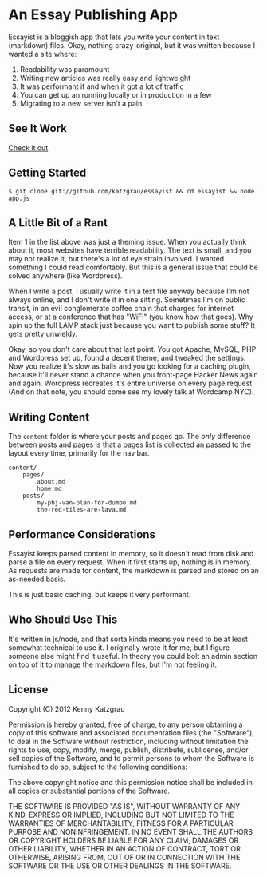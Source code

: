<!--
title: An Essay Publishing App
linktext: Home
created: May 12, 2012
listorder: 1
tags: an,essay,publishing,app
-->
# An Essay Publishing App

Essayist is a bloggish app that lets you write your content in text (markdown) files. Okay, nothing crazy-original, but it was written because I wanted a site where:

1. Readability was paramount
2. Writing new articles was really easy and lightweight
3. It was performant if and when it got a lot of traffic
4. You can get up an running locally or in production in a few
5. Migrating to a new server isn't a pain

## See It Work

[Check it out](http://essayst.herokuapp.com/)

## Getting Started

    $ git clone git://github.com/katzgrau/essayist && cd essayist && node app.js

## A Little Bit of a Rant

Item 1 in the list above was just a theming issue. When you actually think about it, most websites have terrible readability. The text is small, and you may not realize it, but there's a lot of eye strain involved. I wanted something I could read comfortably. But this is a general issue that could be solved anywhere (like Wordpress).

When I write a post, I usually write it in a text file anyway because I'm not always online, and I don't write it in one sitting. Sometimes I'm on public transit, in an evil conglomerate coffee chain that charges for internet access, or at a conference that has "WiFi" (you know how that goes). Why spin up the full LAMP stack just because you want to publish some stuff? It gets pretty unwieldy.

Okay, so you don't care about that last point. You got Apache, MySQL, PHP and Wordpress set up, found a decent theme, and tweaked the settings. Now you realize it's slow as balls and you go looking for a caching plugin, because it'll never stand a chance when you front-page Hacker News again and again. Wordpress recreates it's entire universe on every page request (And on that note, you should come see my lovely talk at Wordcamp NYC).

## Writing Content

The `content` folder is where your posts and pages go. The *only* difference between posts and pages is that a pages list is collected an passed to the layout every time, primarily for the nav bar.

    content/
        pages/
            about.md
            home.md
        posts/
            my-pbj-van-plan-for-dumbo.md
            the-red-tiles-are-lava.md

## Performance Considerations

Essayist keeps parsed content in memory, so it doesn't read from disk and parse a file on every request. When it first starts up, nothing is in memory. As requests are made for content, the markdown is parsed and stored on an as-needed basis.

This is just basic caching, but keeps it very performant.

## Who Should Use This

It's written in js/node, and that sorta kinda means you need to be at least somewhat technical to use it. I originally wrote it for me, but I figure someone else might find it useful. In theory you could bolt an admin section on top of it to manage the markdown files, but I'm not feeling it.

## License

Copyright (C) 2012 Kenny Katzgrau

Permission is hereby granted, free of charge, to any person obtaining a copy of this software and associated documentation files (the "Software"), to deal in the Software without restriction, including without limitation the rights to use, copy, modify, merge, publish, distribute, sublicense, and/or sell copies of the Software, and to permit persons to whom the Software is furnished to do so, subject to the following conditions:

The above copyright notice and this permission notice shall be included in all copies or substantial portions of the Software.

THE SOFTWARE IS PROVIDED "AS IS", WITHOUT WARRANTY OF ANY KIND, EXPRESS OR IMPLIED, INCLUDING BUT NOT LIMITED TO THE WARRANTIES OF MERCHANTABILITY, FITNESS FOR A PARTICULAR PURPOSE AND NONINFRINGEMENT. IN NO EVENT SHALL THE AUTHORS OR COPYRIGHT HOLDERS BE LIABLE FOR ANY CLAIM, DAMAGES OR OTHER LIABILITY, WHETHER IN AN ACTION OF CONTRACT, TORT OR OTHERWISE, ARISING FROM, OUT OF OR IN CONNECTION WITH THE SOFTWARE OR THE USE OR OTHER DEALINGS IN THE SOFTWARE.
